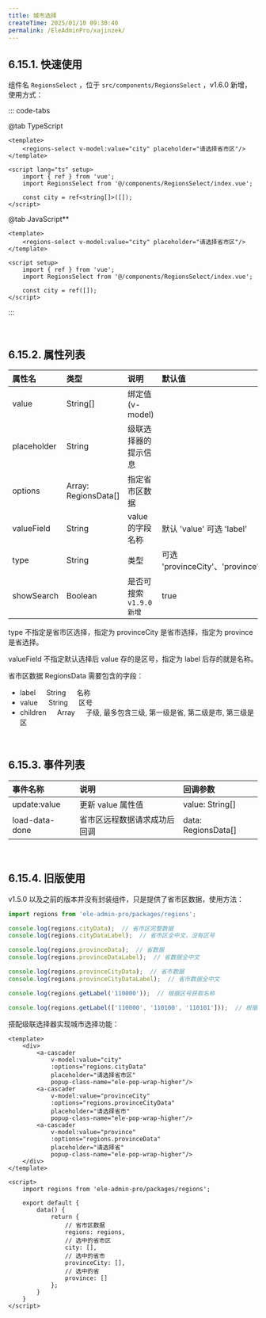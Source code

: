 ```yaml
---
title: 城市选择
createTime: 2025/01/10 09:30:40
permalink: /EleAdminPro/xajinzek/
---
```

## 6.15.1. 快速使用  

组件名 `RegionsSelect` ，位于 `src/components/RegionsSelect` ，v1.6.0 新增，使用方式：

::: code-tabs

@tab TypeScript

```vue
<template>
    <regions-select v-model:value="city" placeholder="请选择省市区"/>
</template>

<script lang="ts" setup>
    import { ref } from 'vue';
    import RegionsSelect from '@/components/RegionsSelect/index.vue';

    const city = ref<string[]>([]);
</script>
```

@tab JavaScript**

```vue
<template>
    <regions-select v-model:value="city" placeholder="请选择省市区"/>
</template>

<script setup>
    import { ref } from 'vue';
    import RegionsSelect from '@/components/RegionsSelect/index.vue';

    const city = ref([]);
</script>
```

:::

<br/>

## 6.15.2. 属性列表  

| 属性名      | 类型                 | 说明                    | 默认值                          |
| :---------- | :------------------- | :---------------------- | :------------------------------ |
| value       | String[]             | 绑定值(v-model)         |                                 |
| placeholder | String               | 级联选择器的提示信息    |                                 |
| options     | Array: RegionsData[] | 指定省市区数据          |                                 |
| valueField  | String               | value 的字段名称        | 默认 'value' 可选 'label'       |
| type        | String               | 类型                    | 可选 'provinceCity'、'province' |
| showSearch  | Boolean              | 是否可搜索 `v1.9.0新增` | true                            |

type 不指定是省市区选择，指定为 provinceCity 是省市选择，指定为 province 是省选择。

valueField 不指定默认选择后 value 存的是区号，指定为 label 后存的就是名称。

省市区数据 RegionsData 需要包含的字段：

- label   String   名称
- value   String   区号
- children   Array   子级, 最多包含三级, 第一级是省, 第二级是市, 第三级是区

<br/>

## 6.15.3. 事件列表  

| 事件名称       | 说明                         | 回调参数            |
| :------------- | :--------------------------- | :------------------ |
| update:value   | 更新 value 属性值            | value: String[]     |
| load-data-done | 省市区远程数据请求成功后回调 | data: RegionsData[] |

<br/>

## 6.15.4. 旧版使用  

v1.5.0 以及之前的版本并没有封装组件，只是提供了省市区数据，使用方法：

```javascript
import regions from 'ele-admin-pro/packages/regions';

console.log(regions.cityData);  // 省市区完整数据
console.log(regions.cityDataLabel);  // 省市区全中文，没有区号

console.log(regions.provinceData);  // 省数据
console.log(regions.provinceDataLabel);  // 省数据全中文

console.log(regions.provinceCityData);  // 省市数据
console.log(regions.provinceCityDataLabel);  // 省市数据全中文

console.log(regions.getLabel('110000'));  // 根据区号获取名称

console.log(regions.getLabel(['110000', '110100', '110101']));  // 根据区号获取名称
```

搭配级联选择器实现城市选择功能：

```vue
<template>
    <div>
        <a-cascader
            v-model:value="city"
            :options="regions.cityData"
            placeholder="请选择省市区"
            popup-class-name="ele-pop-wrap-higher"/>
        <a-cascader
            v-model:value="provinceCity"
            :options="regions.provinceCityData"
            placeholder="请选择省市"
            popup-class-name="ele-pop-wrap-higher"/>
        <a-cascader
            v-model:value="province"
            :options="regions.provinceData"
            placeholder="请选择省"
            popup-class-name="ele-pop-wrap-higher"/>
    </div>
</template>

<script>
    import regions from 'ele-admin-pro/packages/regions';

    export default {
        data() {
            return {
                // 省市区数据
                regions: regions,
                // 选中的省市区
                city: [],
                // 选中的省市
                provinceCity: [],
                // 选中的省
                province: []
            };
        }
    }
</script>
```